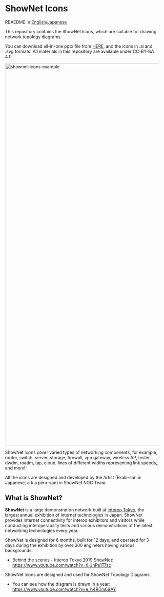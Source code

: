 
# ShowNet Icons

REAEDME in [English](https://github.com/interop-tokyo-shownet/shownet-icons-test/raw/master/README.md)/[Japanese](https://github.com/interop-tokyo-shownet/shownet-icons-test/raw/master/README-ja.md)

This repository contains the ShowNet Icons, which are suitable for
drawing network topology diagrams.

You can download all-in-one pptx file from [HERE](ShowNet%20Icons%202023%201.01.pptx),
and the icons in .ai and .svg formats. All materials in this repository are available under CC-BY-SA 4.0.

<img width="1250" alt="shownet-icons-example" src="https://github.com/interop-tokyo-shownet/shownet-icons-test/assets/184632/f5453688-2368-43bc-b21d-3fb11e80030d">


ShowNet Icons cover varied types of networking components, for example,
router, switch, server, storage, firewall, vpn gateway, wireless AP,
tester, dwdm, roadm, tap, cloud, lines of different widths
representing link speeds,, and more!!

All the icons are designed and developed by the Artist (Ekaki-san in
Japanese, a.k.a pero-san) in ShowNet NOC Team.


## What is ShowNet?

**ShowNet** is a large demonstration network built at [Interop
Tokyo](https://interop.jp), the largest annual exhibition of Internet
technologies in Japan. ShowNet provides internet connectivity for
interop exhibitors and visitors while conducting interoperability
tests and various demonstrations of the latest networking technologies
every year.

ShowNet is designed for 6 months, built for 12 days, and operated for
3 days during the exhibition by over 300 engineers having various
backgrounds.

- Behind the scenes - Interop Tokyo 2019 ShowNet: https://www.youtube.com/watch?v=X-JhPs1T7sc

ShowNet Icons are designed and used for ShowNet Topology Diagrams.

- You can see how the diagram is drawn in a year: https://www.youtube.com/watch?v=e_h4RDm69AY
